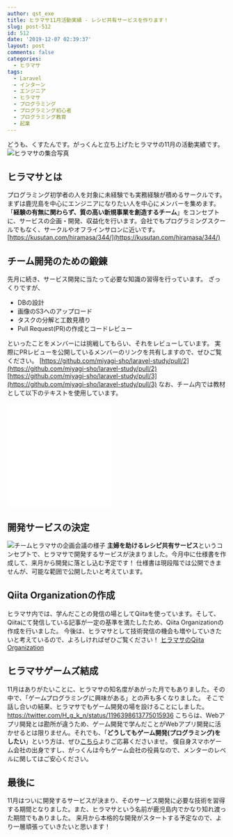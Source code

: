 ```yaml
---
author: qst_exe
title: ヒラマサ11月活動実績 - レシピ共有サービスを作ります！
slug: post-512
id: 512
date: '2019-12-07 02:39:37'
layout: post
comments: false
categories:
  - ヒラマサ
tags:
  - Laravel
  - インターン
  - エンジニア
  - ヒラマサ
  - プログラミング
  - プログラミング初心者
  - プログラミング教育
  - 起業
---
```


どうも、くすたんです。がっくんと立ち上げたヒラマサの11月の活動実績です。 ![ヒラマサの集合写真](https://storage.googleapis.com/kstsystems-5d1d3.appspot.com/2019/11/f30fd1a2-eiq8aagxsaapfpv-scaled-1024x768.jpeg)

## ヒラマサとは

<span class="pinkline">プログラミング初学者の人を対象に未経験でも実務経験が積める</span>サークルです。まずは鹿児島を中心にエンジニアになりたい人を中心にメンバーを集めます。 「<span class="pinkline" style="font-weight: bold;">経験の有無に関わらず、質の高い新規事業を創造するチーム</span>」をコンセプトに、サービスの企画・開発、収益化を行います。会社でもプログラミングスクールでもなく、サークルやオフラインサロンに近いです。 [https://kusutan.com/hiramasa/344/](https://kusutan.com/hiramasa/344/)

## チーム開発のための鍛錬

先月に続き、<span class="pinkline">サービス開発に当たって必要な知識の習得</span>を行っています。 ざっくりですが、

<div class="background-filter">

*   DBの設計
*   画像のS3へのアップロード
*   タスクの分解と工数見積り
*   Pull Request(PR)の作成とコードレビュー

</div>

といったことをメンバーには挑戦してもらい、それをレビューしています。 実際にPRレビューを公開しているメンバーのリンクを共有しますので、ぜひご覧ください。 [https://github.com/miyagi-sho/laravel-study/pull/2](https://github.com/miyagi-sho/laravel-study/pull/2) [https://github.com/miyagi-sho/laravel-study/pull/3](https://github.com/miyagi-sho/laravel-study/pull/3) なお、チーム内では教材として以下のテキストを使用しています。

<div><iframe style="width: 120px; height: 240px;" src="//rcm-fe.amazon-adsystem.com/e/cm?lt1=_blank&amp;bc1=000000&amp;IS2=1&amp;bg1=FFFFFF&amp;fc1=000000&amp;lc1=0000FF&amp;t=ntask19-22&amp;language=ja_JP&amp;o=9&amp;p=8&amp;l=as4&amp;m=amazon&amp;f=ifr&amp;ref=as_ss_li_til&amp;asins=4800711304&amp;linkId=a7df77f93867c45d232793bf1b1acd14" frameborder="0" marginwidth="0" marginheight="0" scrolling="no"></iframe><iframe style="width: 120px; height: 240px;" src="//rcm-fe.amazon-adsystem.com/e/cm?lt1=_blank&amp;bc1=000000&amp;IS2=1&amp;bg1=FFFFFF&amp;fc1=000000&amp;lc1=0000FF&amp;t=ntask19-22&amp;language=ja_JP&amp;o=9&amp;p=8&amp;l=as4&amp;m=amazon&amp;f=ifr&amp;ref=as_ss_li_til&amp;asins=4798052582&amp;linkId=b37dd8dd1466cb135049c30c8a3acdfe" frameborder="0" marginwidth="0" marginheight="0" scrolling="no"></iframe></div>

## 開発サービスの決定

![チームヒラマサの企画会議の様子](https://kusutan.com/wp-content/uploads/2019/11/201f54fb-eiq8aaexuakbjxk-1024x768.jpeg) <span class="pinkline" style="font-weight: bold;">主婦を助けるレシピ共有サービス</span>というコンセプトで、ヒラマサで開発するサービスが決まりました。今月中に仕様書を作成して、来月から開発に落とし込む予定です！ 仕様書は現段階では公開できませんが、可能な範囲で公開したいと考えています。

## Qiita Organizationの作成

ヒラマサ内では、学んだことの発信の場としてQiitaを使っています。そして、Qiitaにて発信している記事が一定の基準を満たしたため、Qiita Organizationの作成を行いました。 今後は、ヒラマサとして技術発信の機会も増やしていきたいと考えているので、よろしければぜひご覧ください！ [ヒラマサのQiita Organization](https://qiita.com/organizations/hiramasa-circle)

## ヒラマサゲームズ結成

11月はありがたいことに、ヒラマサの知名度があがった月でもありました。その中で、「<span class="pinkline">ゲームプログラミングに興味がある</span>」との声も多くなりました。 そこで話し合いの結果、ヒラマサでもゲーム開発の場を設けることにしました。 https://twitter.com/H_g_k_n/status/1196398613775015936 こちらは、<span class="pinkline">Webアプリ開発とは勘所が違う</span>ため、ゲーム開発で学んだことがWebアプリ開発に活かせるとは限りません。それでも、「<span class="pinkline" style="font-weight: bold;">どうしてもゲーム開発(プログラミング)をしたい</span>」という方は、ぜひ[こちら](https://docs.google.com/forms/d/e/1FAIpQLScNy2cLv8ZSA094UxogTCtYoGBesptqM6xg6xUQVFgLeXmK4Q/viewform)よりご応募くださいませ。 僕自身スマホゲーム会社の出身ですし、がっくんは今もゲーム会社の役員なので、メンターのレベルに関してはご安心ください。

## 最後に

11月はついに開発するサービスが決まり、その<span class="pinkline">サービス開発に必要な技術を習得する期間</span>となりました。また、ヒラマサという名前が鹿児島内でかなり知れ渡った期間でもありました。 来月から本格的な開発がスタートする予定なので、より一層頑張っていきたいと思います！
